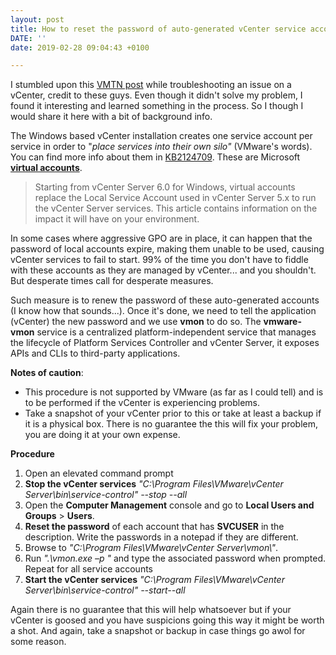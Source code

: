 ```yaml
---
layout: post
title: How to reset the password of auto-generated vCenter service accounts on Windows
DATE: ''
date: 2019-02-28 09:04:43 +0100

---
```

I stumbled upon this [VMTN post](https://communities.vmware.com/thread/550780) while troubleshooting an issue on a vCenter, credit to these guys. Even though it didn't solve my problem, I found it interesting and learned something in the process. So I though I would share it here with a bit of background info.

The Windows based vCenter installation creates one service account per service in order to "_place services into their own silo"_ (VMware's words). You can find more info about them in [KB2124709](https://kb.vmware.com/s/article/2124709). These are Microsoft [**virtual accounts**](https://social.technet.microsoft.com/wiki/contents/articles/391.managed-service-accounts-msas-versus-virtual-accounts-in-windows-server-2008-r2.aspx).

> Starting from vCenter Server 6.0 for Windows, virtual accounts replace the Local Service Account used in vCenter Server 5.x to run the vCenter Server services. This article contains information on the impact it will have on your environment.

In some cases where aggressive GPO are in place, it can happen that the password of local accounts expire, making them unable to be used, causing vCenter services to fail to start. 99% of the time you don't have to fiddle with these accounts as they are managed by vCenter... and you shouldn't. But desperate times call for desperate measures.

Such measure is to renew the password of these auto-generated accounts (I know how that sounds...). Once it's done, we need to tell the application (vCenter) the new password and we use **vmon** to do so. The **vmware-vmon** service is a centralized platform-independent service that manages the lifecycle of Platform Services Controller and vCenter Server, it exposes APIs and CLIs to third-party applications.

**Notes of caution**:

* This procedure is not supported by VMware (as far as I could tell) and is to be performed if the vCenter is experiencing problems.
* Take a snapshot of your vCenter prior to this or take at least a backup if it is a physical box. There is no guarantee the this will fix your problem, you are doing it at your own expense.

**Procedure**

1. Open an elevated command prompt
2. **Stop the vCenter services** _"C:\\Program Files\\VMware\\vCenter Server\\bin\\service-control" --stop --all_
3. Open the **Computer Management** console and go to **Local Users and Groups** > **Users**.
4. **Reset the password** of each account that has **SVCUSER** in the description. Write the passwords in a notepad if they are different.
5. Browse to _"C:\\Program Files\\VMware\\vCenter Server\\vmon\\"_.
6. Run _".\\vmon.exe –p <service account name>"_ and type the associated password when prompted. Repeat for all service accounts
7. **Start the vCenter services** _"C:\\Program Files\\VMware\\vCenter Server\\bin\\service-control" --start--all_

Again there is no guarantee that this will help whatsoever but if your vCenter is goosed and you have suspicions going this way it might be worth a shot. And again, take a snapshot or backup in case things go awol for some reason.